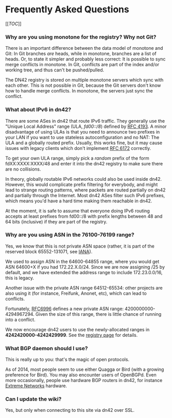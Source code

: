 # Frequently Asked Questions

[[_TOC_]]

### Why are you using monotone for the registry? Why not Git?

There is an important difference between the data model of monotone and Git: In Git branches *are* heads, while in monotone, branches are a list of heads. Or, to state it simpler and probably less correct: It is possible to sync merge conflicts in monotone. In Git, conflicts are part of the index and/or working tree, and thus can't be pushed/pulled.

The DN42 registry is stored on multiple monotone servers which sync with each other. This is not possible in Git, because the Git servers don't know how to handle merge conflicts. In monotone, the servers just sync the conflict.


### What about IPv6 in dn42?

There are some ASes in dn42 that route IPv6 traffic. They generally use the "Unique Local Address" range (ULA, *fd00::/8*) defined by [RFC 4193](https://tools.ietf.org/html/rfc4193). A minor disadvantage of using ULAs is that you need to announce two prefixes in your LAN if you want to use stateless autoconfiguration and no NAT: The ULA and a globally routed prefix. Usually, this works fine, but it may cause issues with legacy clients which don't implement [RFC 6172](https://tools.ietf.org/html/rfc6172) correctly.

To get your own ULA range, simply pick a *random* prefix of the form fdXX:XXXX:XXXX/48 and enter it into the dn42 registry to make sure there are no collisions.

In theory, globally routable IPv6 networks could also be used inside dn42. However, this would complicate prefix filtering for everybody, and might lead to strange routing patterns, where packets are routed partially on dn42 and partially through the Internet. Most dn42 ASes filter such IPv6 prefixes, which means you'd have a hard time making them reachable in dn42.

At the moment, it is safe to assume that everyone doing IPv6 routing accepts at least prefixes from fd00::/8 with prefix lengths between 48 and 64 bits (inclusive) if they are part of the registry.


### Why are you using ASN in the 76100-76199 range?

Yes, we know that this is not private ASN space (rather, it is part of the reserved block 65552-131071, see [IANA](http://www.iana.org/assignments/as-numbers/as-numbers.xhtml)).

We used to assign ASN in the 64600-64855 range, where you would get ASN 64600+X if you had 172.22.X.0/24.  Since we are now assigning /25 by default, and we have extended the address range to include 172.23.0.0/16, this is legacy.

Another issue with the private ASN range 64512-65534: other projects are also using it (for instance, Freifunk, Anonet, etc), which can lead to conflicts.

Fortunately, [RFC6996](http://tools.ietf.org/html/rfc6996) defines a new private ASN range: 4200000000-4294967294.  Given the size of this range, there is little chance of running into a conflict.

We now encourage dn42 users to use the newly-allocated ranges in **4242420000-4242429999**. See the [registry page](Services/Whois#AS-numbers) for details.


### What BGP daemon should I use?

This is really up to you: that's the magic of open protocols.

As of 2014, most people seem to use either Quagga or Bird (with a growing preference for Bird). You may also encounter users of OpenBGPd. Even more occasionally, people use hardware BGP routers in dn42, for instance [Extreme Networks](howto/bgp-on-extreme-summit1i) hardware.

### Can I update the wiki?

Yes, but only when connecting to this site via dn42 over SSL.